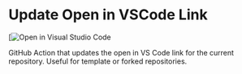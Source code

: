 # Update Open in VSCode Link

[![Open in Visual Studio Code](https://open.vscode.dev/markpatterson27/update-open-in-vscode-link)

GitHub Action that updates the open in VS Code link for the current repository. Useful for template or forked repositories.
